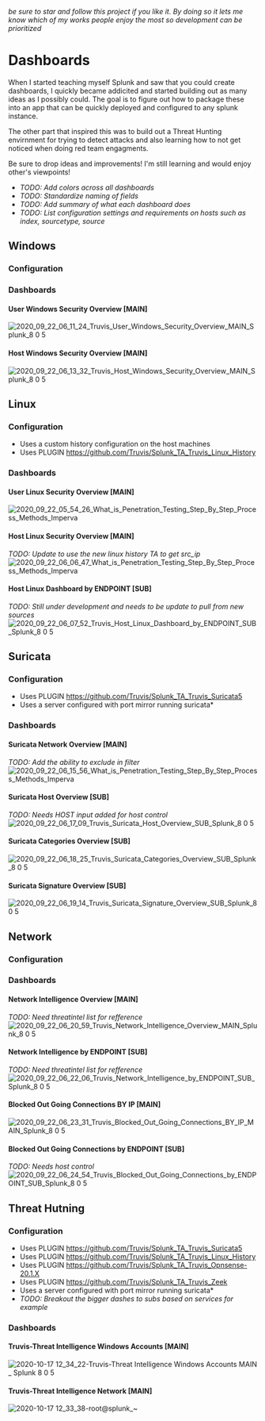 *be sure to star and follow this project if you like it. By doing so it lets me know which of my works people enjoy the most so development can be prioritized*

# Dashboards
When I started teaching myself Splunk and saw that you could create dashboards, I quickly became addicited and started building out as many ideas as I possibly could. The goal is to figure out how to package these into an app that can be quickly deployed and configured to any splunk instance.

The other part that inspired this was to build out a Threat Hunting envirnment for trying to detect attacks and also learning how to not get noticed when doing red team engagments. 

Be sure to drop ideas and improvements! I'm still learning and would enjoy other's viewpoints!

- *TODO: Add colors across all dashboards*
- *TODO: Standardize naming of fields*
- *TODO: Add summary of what each dashboard does*
- *TODO: List configuration settings and requirements on hosts such as index, sourcetype, source*

## Windows
### Configuration

### Dashboards
#### User Windows Security Overview [MAIN]
![2020_09_22_06_11_24_Truvis_User_Windows_Security_Overview_MAIN_Splunk_8 0 5](https://user-images.githubusercontent.com/23244379/93869920-7f5a2a00-fc9a-11ea-8aa3-b91faf7f3d0a.png)

#### Host Windows Security Overview [MAIN]
![2020_09_22_06_13_32_Truvis_Host_Windows_Security_Overview_MAIN_Splunk_8 0 5](https://user-images.githubusercontent.com/23244379/93870172-ca743d00-fc9a-11ea-943e-1483ada2b8b8.png)

## Linux
### Configuration
- Uses a custom history configuration on the host machines
- Uses PLUGIN https://github.com/Truvis/Splunk_TA_Truvis_Linux_History

### Dashboards
#### User Linux Security Overview [MAIN]
![2020_09_22_05_54_26_What_is_Penetration_Testing_Step_By_Step_Process_Methods_Imperva](https://user-images.githubusercontent.com/23244379/93868232-2a1d1900-fc98-11ea-9d05-9d91bd429e0c.png)

#### Host Linux Security Overview [MAIN]
*TODO: Update to use the new linux history TA to get src_ip*
![2020_09_22_06_06_47_What_is_Penetration_Testing_Step_By_Step_Process_Methods_Imperva](https://user-images.githubusercontent.com/23244379/93869508-df9c9c00-fc99-11ea-83d6-17792cb43410.png)

#### Host Linux Dashboard by ENDPOINT [SUB]
*TODO: Still under development and needs to be update to pull from new sources*
![2020_09_22_06_07_52_Truvis_Host_Linux_Dashboard_by_ENDPOINT_SUB_Splunk_8 0 5](https://user-images.githubusercontent.com/23244379/93869580-fc38d400-fc99-11ea-8a0f-157eec74de97.png)


## Suricata
### Configuration
- Uses PLUGIN https://github.com/Truvis/Splunk_TA_Truvis_Suricata5 
- Uses a server configured with port mirror running suricata*

### Dashboards
#### Suricata Network Overview [MAIN]
*TODO: Add the ability to exclude in filter*
![2020_09_22_06_15_56_What_is_Penetration_Testing_Step_By_Step_Process_Methods_Imperva](https://user-images.githubusercontent.com/23244379/93870366-1fb04e80-fc9b-11ea-9ca5-6b66e0cfabde.png)

#### Suricata Host Overview [SUB]
*TODO: Needs HOST input added for host control*
![2020_09_22_06_17_09_Truvis_Suricata_Host_Overview_SUB_Splunk_8 0 5](https://user-images.githubusercontent.com/23244379/93870480-4a9aa280-fc9b-11ea-94de-04027dfd9ff7.png)

#### Suricata Categories Overview [SUB]
![2020_09_22_06_18_25_Truvis_Suricata_Categories_Overview_SUB_Splunk_8 0 5](https://user-images.githubusercontent.com/23244379/93870605-76b62380-fc9b-11ea-9906-d4f5b311b474.png)

#### Suricata Signature Overview [SUB]
![2020_09_22_06_19_14_Truvis_Suricata_Signature_Overview_SUB_Splunk_8 0 5](https://user-images.githubusercontent.com/23244379/93870680-93eaf200-fc9b-11ea-8e6c-e09c58047f92.png)


## Network
### Configuration

### Dashboards
#### Network Intelligence Overview [MAIN]
*TODO: Need threatintel list for refference*
![2020_09_22_06_20_59_Truvis_Network_Intelligence_Overview_MAIN_Splunk_8 0 5](https://user-images.githubusercontent.com/23244379/93870863-d280ac80-fc9b-11ea-8a31-d9d37a479de0.png)

#### Network Intelligence by ENDPOINT [SUB]
*TODO: Need threatintel list for refference*
![2020_09_22_06_22_06_Truvis_Network_Intelligence_by_ENDPOINT_SUB_Splunk_8 0 5](https://user-images.githubusercontent.com/23244379/93870988-fa701000-fc9b-11ea-9671-c21d2a9209ad.png)

#### Blocked Out Going Connections BY IP [MAIN]
![2020_09_22_06_23_31_Truvis_Blocked_Out_Going_Connections_BY_IP_MAIN_Splunk_8 0 5](https://user-images.githubusercontent.com/23244379/93871130-2be8db80-fc9c-11ea-8f1d-ecce7c70bfd2.png)

#### Blocked Out Going Connections by ENDPOINT [SUB]
*TODO: Needs host control*
![2020_09_22_06_24_54_Truvis_Blocked_Out_Going_Connections_by_ENDPOINT_SUB_Splunk_8 0 5](https://user-images.githubusercontent.com/23244379/93871266-5d61a700-fc9c-11ea-875d-5905d7f472c6.png)


## Threat Hutning
### Configuration
- Uses PLUGIN https://github.com/Truvis/Splunk_TA_Truvis_Suricata5 
- Uses PLUGIN https://github.com/Truvis/Splunk_TA_Truvis_Linux_History
- Uses PLUGIN https://github.com/Truvis/Splunk_TA_Truvis_Opnsense-20.1.X
- Uses PLUGIN https://github.com/Truvis/Splunk_TA_Truvis_Zeek
- Uses a server configured with port mirror running suricata*
- *TODO: Breakout the bigger dashes to subs based on services for example*

### Dashboards
#### Truvis-Threat Intelligence Windows Accounts [MAIN]
![2020-10-17 12_34_22-Truvis-Threat Intelligence Windows Accounts  MAIN  _ Splunk 8 0 5](https://user-images.githubusercontent.com/23244379/96348204-22714a00-1075-11eb-8872-83e50f9b2442.png)

#### Truvis-Threat Intelligence Network [MAIN]
![2020-10-17 12_33_38-root@splunk_~](https://user-images.githubusercontent.com/23244379/96348196-0a012f80-1075-11eb-978f-4ca5fbf37065.png)


